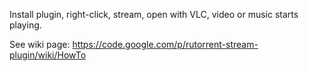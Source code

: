 Install plugin, right-click, stream, open with VLC, video or music starts playing.

See wiki page: https://code.google.com/p/rutorrent-stream-plugin/wiki/HowTo